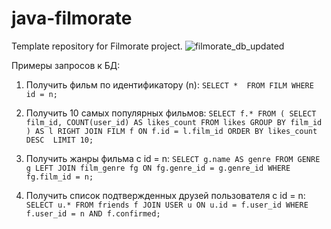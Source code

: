 # java-filmorate
Template repository for Filmorate project.
![filmorate_db_updated](https://github.com/RinaEgo/java-filmorate/assets/119045429/0235ea83-a1a9-42fc-b24d-52bf4a124db2)

Примеры запросов к БД:
1. Получить фильм по идентификатору (n): 
      `SELECT * 
      FROM FILM
      WHERE id = n;`

2. Получить 10 самых популярных фильмов:
     `SELECT f.*
      FROM (
          SELECT film_id,
                 COUNT(user_id) AS likes_count
          FROM likes
          GROUP BY film_id
          ) AS l
      RIGHT JOIN FILM f ON f.id = l.film_id
      ORDER BY likes_count DESC 
      LIMIT 10;`
     
3. Получить жанры фильма с id = n:
     `SELECT g.name AS genre
      FROM GENRE g
      LEFT JOIN film_genre fg ON fg.genre_id = g.genre_id
      WHERE fg.film_id = n;`
      
 4. Получить список подтвержденных друзей пользователя с id = n:
      `SELECT u.*
      FROM friends f
      JOIN USER u ON u.id = f.user_id
      WHERE f.user_id = n
            AND f.confirmed;`
